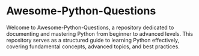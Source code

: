 # Awesome-Python-Questions
 Welcome to Awesome-Python-Questions, a repository dedicated to documenting and mastering Python from beginner to advanced levels. This repository serves as a structured guide to learning Python effectively, covering fundamental concepts, advanced topics, and best practices.
